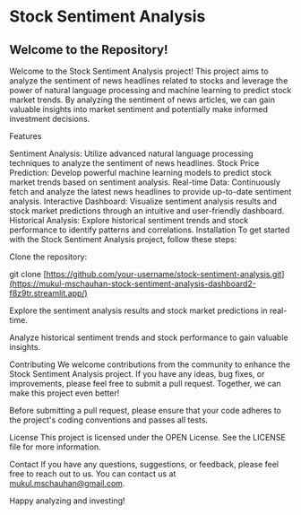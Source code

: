 # Stock Sentiment Analysis

## Welcome to the Repository!

Welcome to the Stock Sentiment Analysis project! This project aims to analyze the sentiment of news headlines related to stocks and leverage the power of natural language processing and machine learning to predict stock market trends. By analyzing the sentiment of news articles, we can gain valuable insights into market sentiment and potentially make informed investment decisions.

Features

Sentiment Analysis: Utilize advanced natural language processing techniques to analyze the sentiment of news headlines.
Stock Price Prediction: Develop powerful machine learning models to predict stock market trends based on sentiment analysis.
Real-time Data: Continuously fetch and analyze the latest news headlines to provide up-to-date sentiment analysis.
Interactive Dashboard: Visualize sentiment analysis results and stock market predictions through an intuitive and user-friendly dashboard.
Historical Analysis: Explore historical sentiment trends and stock performance to identify patterns and correlations.
Installation
To get started with the Stock Sentiment Analysis project, follow these steps:

Clone the repository:

git clone [https://github.com/your-username/stock-sentiment-analysis.git](https://mukul-mschauhan-stock-sentiment-analysis-dashboard2-f8z9tr.streamlit.app/)


Explore the sentiment analysis results and stock market predictions in real-time.

Analyze historical sentiment trends and stock performance to gain valuable insights.

Contributing
We welcome contributions from the community to enhance the Stock Sentiment Analysis project. If you have any ideas, bug fixes, or improvements, please feel free to submit a pull request. Together, we can make this project even better!

Before submitting a pull request, please ensure that your code adheres to the project's coding conventions and passes all tests.

License
This project is licensed under the OPEN License. See the LICENSE file for more information.

Contact
If you have any questions, suggestions, or feedback, please feel free to reach out to us. You can contact us at mukul.mschauhan@gmail.com.

Happy analyzing and investing!
